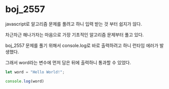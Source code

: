 # boj_2557

javascript로 알고리즘 문제를 풀려고 하니 입력 받는 것 부터 쉽지가 않다.

차근차근 해나가자는 마음으로 가장 기초적인 알고리즘 문제부터 풀고 있다.

boj_2557 문제를 풀기 위해서 console.log로 바로 출력하려고 하니 런타임 에러가 발생했다.

그래서 word라는 변수에 먼저 담은 뒤에 출력하니 통과할 수 있었다.

```javascript
let word = "Hello World!";

console.log(word)
```

